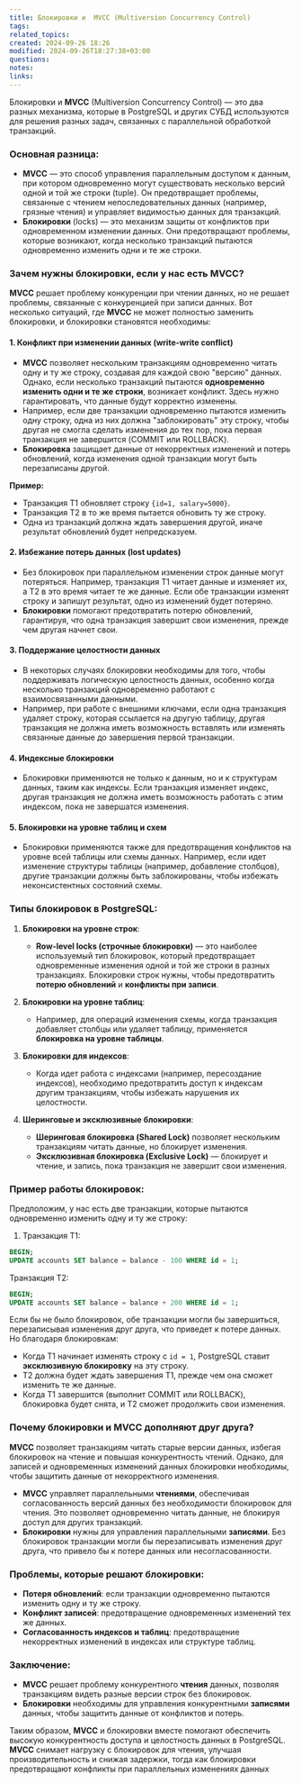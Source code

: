 ```yaml
---
title: Блокировки и  MVCC (Multiversion Concurrency Control)
tags: 
related_topics: 
created: 2024-09-26 18:26
modified: 2024-09-26T18:27:38+03:00
questions: 
notes: 
links: 
---
```


Блокировки и **MVCC** (Multiversion Concurrency Control) — это два разных механизма, которые в PostgreSQL и других СУБД используются для решения разных задач, связанных с параллельной обработкой транзакций.

### Основная разница:

- **MVCC** — это способ управления параллельным доступом к данным, при котором одновременно могут существовать несколько версий одной и той же строки (tuple). Он предотвращает проблемы, связанные с чтением непоследовательных данных (например, грязные чтения) и управляет видимостью данных для транзакций.
- **Блокировки** (locks) — это механизм защиты от конфликтов при одновременном изменении данных. Они предотвращают проблемы, которые возникают, когда несколько транзакций пытаются одновременно изменить одни и те же строки.

### Зачем нужны блокировки, если у нас есть MVCC?

**MVCC** решает проблему конкуренции при чтении данных, но не решает проблемы, связанные с конкуренцией при записи данных. Вот несколько ситуаций, где **MVCC** не может полностью заменить блокировки, и блокировки становятся необходимы:

#### 1. **Конфликт при изменении данных (write-write conflict)**

- **MVCC** позволяет нескольким транзакциям одновременно читать одну и ту же строку, создавая для каждой свою "версию" данных. Однако, если несколько транзакций пытаются **одновременно изменить одни и те же строки**, возникает конфликт. Здесь нужно гарантировать, что данные будут корректно изменены.
- Например, если две транзакции одновременно пытаются изменить одну строку, одна из них должна "заблокировать" эту строку, чтобы другая не смогла сделать изменения до тех пор, пока первая транзакция не завершится (COMMIT или ROLLBACK).
- **Блокировка** защищает данные от некорректных изменений и потерь обновлений, когда изменения одной транзакции могут быть перезаписаны другой.

**Пример:**

- Транзакция T1 обновляет строку `{id=1, salary=5000}`.
- Транзакция T2 в то же время пытается обновить ту же строку.
- Одна из транзакций должна ждать завершения другой, иначе результат обновлений будет непредсказуем.

#### 2. **Избежание потерь данных (lost updates)**

- Без блокировок при параллельном изменении строк данные могут потеряться. Например, транзакция T1 читает данные и изменяет их, а T2 в это время читает те же данные. Если обе транзакции изменят строку и запишут результат, одно из изменений будет потеряно.
- **Блокировки** помогают предотвратить потерю обновлений, гарантируя, что одна транзакция завершит свои изменения, прежде чем другая начнет свои.

#### 3. **Поддержание целостности данных**

- В некоторых случаях блокировки необходимы для того, чтобы поддерживать логическую целостность данных, особенно когда несколько транзакций одновременно работают с взаимосвязанными данными.
- Например, при работе с внешними ключами, если одна транзакция удаляет строку, которая ссылается на другую таблицу, другая транзакция не должна иметь возможность вставлять или изменять связанные данные до завершения первой транзакции.

#### 4. **Индексные блокировки**

- Блокировки применяются не только к данным, но и к структурам данных, таким как индексы. Если транзакция изменяет индекс, другая транзакция не должна иметь возможность работать с этим индексом, пока не завершатся изменения.

#### 5. **Блокировки на уровне таблиц и схем**

- Блокировки применяются также для предотвращения конфликтов на уровне всей таблицы или схемы данных. Например, если идет изменение структуры таблицы (например, добавление столбцов), другие транзакции должны быть заблокированы, чтобы избежать неконсистентных состояний схемы.

### Типы блокировок в PostgreSQL:

1. **Блокировки на уровне строк**:
    
    - **Row-level locks (строчные блокировки)** — это наиболее используемый тип блокировок, который предотвращает одновременные изменения одной и той же строки в разных транзакциях. Блокировки строк нужны, чтобы предотвратить **потерю обновлений** и **конфликты при записи**.
2. **Блокировки на уровне таблиц**:
    
    - Например, для операций изменения схемы, когда транзакция добавляет столбцы или удаляет таблицу, применяется **блокировка на уровне таблицы**.
3. **Блокировки для индексов**:
    
    - Когда идет работа с индексами (например, пересоздание индексов), необходимо предотвратить доступ к индексам другим транзакциям, чтобы избежать нарушения их целостности.
4. **Шеринговые и эксклюзивные блокировки**:
    
    - **Шеринговая блокировка (Shared Lock)** позволяет нескольким транзакциям читать данные, но блокирует изменения.
    - **Эксклюзивная блокировка (Exclusive Lock)** — блокирует и чтение, и запись, пока транзакция не завершит свои изменения.

### Пример работы блокировок:

Предположим, у нас есть две транзакции, которые пытаются одновременно изменить одну и ту же строку:

1. Транзакция T1:

```sql
BEGIN;
UPDATE accounts SET balance = balance - 100 WHERE id = 1;

```

Транзакция T2:
```sql
BEGIN;
UPDATE accounts SET balance = balance + 200 WHERE id = 1;

```

Если бы не было блокировок, обе транзакции могли бы завершиться, перезаписывая изменения друг друга, что приведет к потере данных. Но благодаря блокировкам:

- Когда T1 начинает изменять строку с `id = 1`, PostgreSQL ставит **эксклюзивную блокировку** на эту строку.
- T2 должна будет ждать завершения T1, прежде чем она сможет изменить те же данные.
- Когда T1 завершится (выполнит COMMIT или ROLLBACK), блокировка будет снята, и T2 сможет продолжить свои изменения.

### Почему блокировки и MVCC дополняют друг друга?

**MVCC** позволяет транзакциям читать старые версии данных, избегая блокировок на чтение и повышая конкурентность чтений. Однако, для записей и одновременных изменений данных блокировки необходимы, чтобы защитить данные от некорректного изменения.

- **MVCC** управляет параллельными **чтениями**, обеспечивая согласованность версий данных без необходимости блокировок для чтения. Это позволяет одновременно читать данные, не блокируя доступ для других транзакций.
- **Блокировки** нужны для управления параллельными **записями**. Без блокировок транзакции могли бы перезаписывать изменения друг друга, что привело бы к потере данных или несогласованности.

### Проблемы, которые решают блокировки:

- **Потеря обновлений**: если транзакции одновременно пытаются изменить одну и ту же строку.
- **Конфликт записей**: предотвращение одновременных изменений тех же данных.
- **Согласованность индексов и таблиц**: предотвращение некорректных изменений в индексах или структуре таблиц.

### Заключение:

- **MVCC** решает проблему конкурентного **чтения** данных, позволяя транзакциям видеть разные версии строк без блокировок.
- **Блокировки** необходимы для управления конкурентными **записями** данных, чтобы защитить данные от конфликтов и потерь.

Таким образом, **MVCC** и блокировки вместе помогают обеспечить высокую конкурентность доступа и целостность данных в PostgreSQL. **MVCC** снимает нагрузку с блокировок для чтения, улучшая производительность и снижая задержки, тогда как блокировки предотвращают конфликты при параллельных изменениях данных